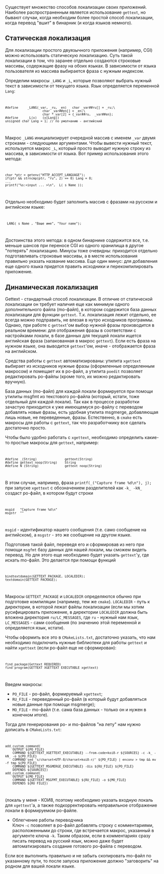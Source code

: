 Существует множество способов локализации своих приложений. Наиболее
распространенным является использование `gettext`, но бывают случаи,
когда необходим более простой способ локализации, когда перевод "вшит" в
бинарник (и когда языков немного).

## Статическая локализация

Для локализации простого двуязычного приложения (например, CGI) можно
использовать статическую локализацию. Суть такой локализации в том,
что заранее отдельно создаются строковые массивы, содержащие фразу на
обоих языках. В зависимости от языка пользователя из массива выбирается
фраза с нужным индексом.

Определим макросы `_LANG` и `_L`, которые позволяют выбрать нужный текст
в зависимости от текущего языка. Язык определяется переменной `Lang`:
<code lang="C">

    #define     _LANG(_var, _ru, _en)   char _var##ru[] = _ru;\
                        char _var##en[] = _en;\
                        char *_var[2] = {_var##ru,  _var##en};
    #define     _L(x)   (x[Lang])
    unsigned char Lang = 1; // по умолчанию - английский

</code>

Макрос `_LANG` инициализирует очередной массив с именем `_var` двумя
строками - следующими аргументами. Чтобы вывести нужный текст,
используется макрос `_L`, который просто выводит нужную строку из
массива, в зависимости от языка. Вот пример использования этого метода:
<code lang="C">

    char *ptr = getenv("HTTP_ACCEPT_LANGUAGE");
    if(ptr && strncmp(ptr, "ru", 2) == 0) Lang = 0;
    ...
    printf("%s:<input ... >\n", _L(_s_Name_));

</code>

Отдельно необходимо будет заполнить массив с фразами на русском и
английском языке: <code lang="C">

    _LANG(_s_Name_, "Ваше имя", "Your name");

</code>

Достоинства этого метода: в одном бинарнике содержится все, т.е. меньше
шансов при переносе CGI из одного хранилища в другое "потерять"
локализацию. Минусы тоже очевидны: приходится отдельно
подготавливать строковые массивы, а в месте использования
правильно указать название массива. Еще один минус: для добавления
еще одного языка придется править исходники и перекомпилировать
приложение.

## Динамическая локализация

Gettext - стандартный способ локализации. В отличие от статической
локализации он требует наличия еще как минимум одного
дополнительного файла (mo-файл), в котором содержится база
данных локализации для функции `gettext`. Т.к. локализация лежит
отдельно, ее всегда можно подправить, не влезая в нутро
исходников программы. Однако, при работе с `gettext`'ом выбор
нужной фразы производится в реальном времени: для отображения фразы в
соответствии с настройками локали, в базе данных для текущей локали
ищется английская фраза (запакованная в макрос `gettext`). Если есть
фраза на нужном языке, она выводится `gettext`'ом, иначе - отображается
фраза на английском.

Средства работы с `gettext` автоматизированы: утилита `xgettext`
выбирает из исходников нужные фразы (оформленные определенным
макросом) и помещает их в po-файл, а утилита `poedit` позволяет
редактировать po-файлы (кроме того, их можно редактировать
вручную).

База данных (mo-файл) для каждой локали формируется при помощи утилиты
msgfmt из текстового po-файла (который, кстати, тоже отдельный для
каждой локали). Так как в процессе разработки зачастую приходится
к уже имеющемуся po-файлу с переводом добавлять новые фразы, есть
удобная утилита msgmerge, добавляющая лишь новые, не переведенные,
фразы. Естественно, в `cmake` есть макросы для работы с `gettext`, так
что разработчкику все сделать достаточно просто.

Чтобы было удобно работать с `xgettext`, необходимо определить какие-то
простые макросы для `gettext`, например: <code lang="C">

    #define _(String)               gettext(String)
    #define gettext_noop(String)    String
    #define N_(String)              gettext_noop(String)

</code>

В этом случае, например, фраза `printf(_("Capture frame %d\n"), j);` при
запуске `xgettext` с обозначением разделителей как `-k_ -kN_` создаст
po-файл, в котором будут строки <code lang="C">

    msgid   "Capture frame %d\n"
    msgstr  ""

</code> `msgid` - идентификатор нашего сообщения (т.е. само сообщение на
английском), а `msgstr` - это же сообщение на другом языке.

Подготовив такой файл, переведя его и сформировав из него при помощи
`msgfmt` базу данных для нашей локали, мы сможем видеть перевод. Но для
этого еще необходимо будет указать `gettext`'у, где искать mo-файл. Это
делается при помощи функций <code lang="C">

    bindtextdomain(GETTEXT_PACKAGE, LOCALEDIR);
    textdomain(GETTEXT_PACKAGE);

</code>

Макросы `GETTEXT_PACKAGE` и `LOCALEDIR` определяются обычно при
подготовке компиляции (например, тем же `cmake`). `LOCALEDIR` -
путь к директории, в которой лежат файлы локализации (если мы хотим
русифицировать приложение, в директории `LOCALEDIR` должна быть
вложена директория `ru/LC_MESSAGES`, где `ru` - нужный нам язык,
`LC_MESSAGES` - сами сообщения (по значению этой переменной и
определяется язык, кстати).

Чтобы оформить все это в `CMakeLists.txt`, достаточно указать, что нам
необходимо подключить нужные библиотеки для работы `gettext` и найти
`xgettext` (если po-файл еще не сформирован): <code lang="C">

    find_package(Gettext REQUIRED)
    find_program(GETTEXT_XGETTEXT_EXECUTABLE xgettext)

</code>

Введем макросы:

  - `PO_FILE` - po-файл, формируемый `xgettext`;
  - `RU_FILE` - переведенный po-файл (в который будут добавляться новые
    данные при помощи msgmerge);
  - `MO_FILE` - mo-файл (т.е. сама база данных - только он и нужен в
    конечном итоге).

Тогда для генерирования po- и mo-файлов "на лету" нам нужно дописать в
`CMakeLists.txt`: <code lang="C">

    add_custom_command(
        OUTPUT ${PO_FILE}
        COMMAND ${GETTEXT_XGETTEXT_EXECUTABLE} --from-code=koi8-r ${SOURCES} -c -k_ -kN_ -o ${PO_FILE}
        COMMAND sed 's/charset=UTF-8/charset=koi8-r/' ${PO_FILE} | enconv > tmp && mv -f tmp ${PO_FILE}
        COMMAND ${GETTEXT_MSGMERGE_EXECUTABLE} -Uis ${RU_FILE} ${PO_FILE}
        DEPENDS ${SOURCES})
    add_custom_command(
        OUTPUT ${MO_FILE}
        COMMAND ${GETTEXT_MSGFMT_EXECUTABLE} ${RU_FILE} -o ${MO_FILE}
        DEPENDS ${RU_FILE})

</code> (локаль у меня - КОИ8, поэтому необходимо указать входную локаль
для `xgettext`'а, а также подкорректировать неправильное отображение
локали в формируемом po-файле.

  - Облегчение работы переводчика  
    Ключ `-c` позволяет в po-файл добавлять строку с комментариями,
    расположенными до строки, где встречается макрос, указанный в
    аргументе ключа `-k`. Таким образом, если в комментариях сразу
    писать перевод на русский язык, можно даже будет
    автоматизировать создание готового po-файла с
    переводом.

Если все выполнить правильно и не забыть скопировать mo-файл по
указанному пути, то после запуска приложение должно
"заговорить" на родном для вашей локали языке.
